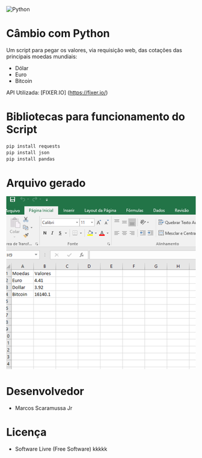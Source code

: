 
![Python](https://www.python.org/static/img/python-logo@2x.png)

# Câmbio com Python

Um script para pegar os valores, via requisição web, das cotações das principais moedas mundiais:

- Dólar
- Euro
- Bitcoin

API Utilizada: [FIXER.IO] (https://fixer.io/)

# Bibliotecas para funcionamento do Script
```sh
pip install requests
pip install json
pip install pandas
```

# Arquivo gerado
![Aplicação](Capturar.PNG)

# Desenvolvedor

- Marcos Scaramussa Jr

# Licença

- Software Livre (Free Software)
kkkkk
